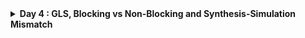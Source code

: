 <details>
  <Summary><strong> Day 4 : GLS, Blocking vs Non-Blocking and Synthesis-Simulation Mismatch</strong></summary>

## Contents
1. [GLS Concepts and Optimisation Overview](#1-gls-concepts-and-optimisation-overview)
2. [Labs on GLS and Synthesis-Simulation Mismatch](#2-labs-on-gls-and-synthesis-simulation-mismatch)
3. [Labs on Synthesis Mismatch for Blocking Statement](#3-labs-on-synthesis-mismatch-for-blocking-statement)

## 1. GLS Concepts and Optimisation Overview
### Gate Level Simulation Concepts and Flow Using iverilog
#### What is GLS?
- Running the test bench with Netlist as Design Under Test.
- Netlist is logically same as RTL code --> so same test bench will align with the design.

#### Why GLS?
- Verify the logical correctness of design after synthesis.
- Ensuring the timing of the design is met.
  - For this GLS needs to be run with delay annotation.

#### GLS using iverilog
![Alt Text](images/GLS_flowchart.png)

### Synthesis Simulation Mismatch
Some of the common reasons for Synthesis - Simulation mismatch (mismatch between pre- and post-synthesis simulations) :  
  * Incomplete sensitivity list
  * Use of blocking assignments inside always block vs. non-blocking assignments
    * Blocking assignments ("=") inside always block are executed sequentially by the simulator.
    * The RHS of non-blocking assignments ("<=") are evaluated first and then assigned to the LHS at the same simulation clock tick by the simulator. 
    * Synthesis will yield the same circuit with blocking and non-blocking assignments, with the synthesis output being that of the non-blocking case for both.
    * Hence, if the RTL was written assuming one functionality using blocking assignments, a simulation mismatch can occur in GLS.
  * Non-standard verilog coding

![Alt Text](images/1.png)
![Alt Text](images/2.png)

### Blocking and Non-Blocking Statements in Verilog
![Alt Text](images/3.png)

### Caveats with Blocking Statements
![Alt Text](images/4.png)
![Alt Text](images/5.png)

## 2. Labs on GLS and Synthesis-Simulation Mismatch
### Design: ```ternary_operator_mux.v```
#### RTL Simulation
![Alt Text](images/ternary_operator_mux_v.png)

```bash
iverilog ternary_operator_mux.v tb_ternary_operator_mux.v
./a.out
gtkwave tb_ternary_operator_mux.vcd
```

![Alt Text](images/ternary_operator_mux_sim.png)

#### Synthesis
```bash
yosys
read_liberty -lib ../lib/sky130_fd_sc_hd__tt_025C_1v80.lib
read_verilog ternary_operator_mux.v 
synth -top ternary_operator_mux
abc -liberty ../lib/sky130_fd_sc_hd__tt_025C_1v80.lib 
show
write_verilog -noattr ternary_operator_mux_net.v
```

![Alt Text](images/ternary_operator_mux_synth1.png)
![Alt Text](images/ternary_operator_mux_synth2.png)

#### GLS
```bash
iverilog ../my_lib/verilog_model/primitives.v ../my_lib/verilog_model/sky130_fd_sc_hd.v ternary_operator_mux_net.v tb_ternary_operator_mux.v
/a.out 
gtkwave tb_ternary_operator_mux.vcd
```

![Alt Text](images/ternary_operator_mux_gls.png)

### Design: ```bad_mux.v```
#### RTL Simulation
![Alt Text](images/bad_mux_v.png)

```bash
iverilog bad_mux.v tb_bad_mux.v
./a.out
gtkwave tb_bad_mux.vcd
```

![Alt Text](images/bad_mux_sim.png)

#### Synthesis
```bash
yosys
read_liberty -lib ../lib/sky130_fd_sc_hd__tt_025C_1v80.lib
read_verilog bad_mux.v 
synth -top bad_mux
abc -liberty ../lib/sky130_fd_sc_hd__tt_025C_1v80.lib 
show
write_verilog -noattr bad_mux_net.v
```

![Alt Text](images/bad_mux_synth1.png)
![Alt Text](images/bad_mux_synth2.png)

#### GLS
```bash
iverilog ../my_lib/verilog_model/primitives.v ../my_lib/verilog_model/sky130_fd_sc_hd.v bad_mux_net.v tb_bad_mux.v
/a.out 
gtkwave tb_bad_mux.vcd
```

![Alt Text](images/bad_mux_gls.png)

### Design: ```good_mux.v```
#### RTL Simulation
#### Synthesis
#### GLS

## 3. Labs on Synthesis Mismatch for Blocking Statement
### part1
### part2
